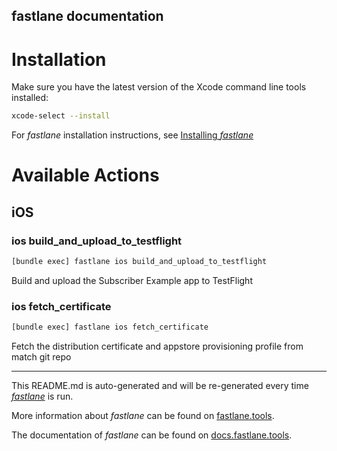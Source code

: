 fastlane documentation
----

# Installation

Make sure you have the latest version of the Xcode command line tools installed:

```sh
xcode-select --install
```

For _fastlane_ installation instructions, see [Installing _fastlane_](https://docs.fastlane.tools/#installing-fastlane)

# Available Actions

## iOS

### ios build_and_upload_to_testflight

```sh
[bundle exec] fastlane ios build_and_upload_to_testflight
```

Build and upload the Subscriber Example app to TestFlight

### ios fetch_certificate

```sh
[bundle exec] fastlane ios fetch_certificate
```

Fetch the distribution certificate and appstore provisioning profile from match git repo

----

This README.md is auto-generated and will be re-generated every time [_fastlane_](https://fastlane.tools) is run.

More information about _fastlane_ can be found on [fastlane.tools](https://fastlane.tools).

The documentation of _fastlane_ can be found on [docs.fastlane.tools](https://docs.fastlane.tools).
